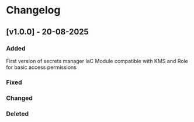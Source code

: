 # Changelog

## [v1.0.0] - 20-08-2025
### Added

First version of secrets manager IaC Module compatible with KMS and Role for basic access permissions

### Fixed


### Changed

### Deleted
